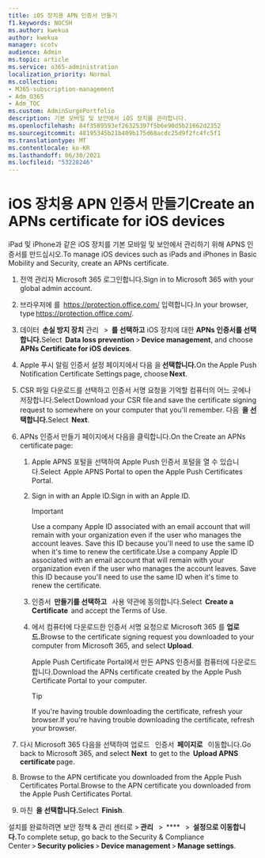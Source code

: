 ```yaml
---
title: iOS 장치용 APN 인증서 만들기
f1.keywords: NOCSH
ms.author: kwekua
author: kwekua
manager: scotv
audience: Admin
ms.topic: article
ms.service: o365-administration
localization_priority: Normal
ms.collection:
- M365-subscription-management
- Adm_O365
- Adm_TOC
ms.custom: AdminSurgePortfolio
description: 기본 모바일 및 보안에서 iOS 장치를 관리합니다.
ms.openlocfilehash: 84f3589593ef26325397f5b6e90d5b21662d2352
ms.sourcegitcommit: 48195345b21b409b175d68acdc25d9f2fc4fc5f1
ms.translationtype: MT
ms.contentlocale: ko-KR
ms.lasthandoff: 06/30/2021
ms.locfileid: "53228246"
---
```

# <a name="create-an-apns-certificate-for-ios-devices"></a><span data-ttu-id="e98a6-103">iOS 장치용 APN 인증서 만들기</span><span class="sxs-lookup"><span data-stu-id="e98a6-103">Create an APNs certificate for iOS devices</span></span>

<span data-ttu-id="e98a6-104">iPad 및 iPhone과 같은 iOS 장치를 기본 모바일 및 보안에서 관리하기 위해 APNS 인증서를 만드십시오.</span><span class="sxs-lookup"><span data-stu-id="e98a6-104">To manage iOS devices such as iPads and iPhones in Basic Mobility and Security, create an APNs certificate.</span></span>

1. <span data-ttu-id="e98a6-105">전역 관리자 Microsoft 365 로그인합니다.</span><span class="sxs-lookup"><span data-stu-id="e98a6-105">Sign in to Microsoft 365 with your global admin account.</span></span>

2. <span data-ttu-id="e98a6-106">브라우저에 를  <https://protection.office.com/> 입력합니다.</span><span class="sxs-lookup"><span data-stu-id="e98a6-106">In your browser, type <https://protection.office.com/>.</span></span>

3. <span data-ttu-id="e98a6-107">데이터  **손실 방지 장치** 관리   >  **를 선택하고** iOS 장치에 대한 **APNs 인증서를 선택합니다.**</span><span class="sxs-lookup"><span data-stu-id="e98a6-107">Select  **Data loss prevention** > **Device management**, and choose **APNs Certificate for iOS devices**.</span></span>

4. <span data-ttu-id="e98a6-108">Apple 푸시 알림 인증서 설정 페이지에서 다음 을 **선택합니다.**</span><span class="sxs-lookup"><span data-stu-id="e98a6-108">On the Apple Push Notification Certificate Settings page, choose **Next**.</span></span>

5. <span data-ttu-id="e98a6-109">CSR 파일 다운로드를 선택하고 인증서 서명 요청을 기억할 컴퓨터의 어느 곳에나 저장합니다.</span><span class="sxs-lookup"><span data-stu-id="e98a6-109">Select Download your CSR file and save the certificate signing request to somewhere on your computer that you'll remember.</span></span> <span data-ttu-id="e98a6-110">다음  **을 선택합니다.**</span><span class="sxs-lookup"><span data-stu-id="e98a6-110">Select  **Next**.</span></span>

6. <span data-ttu-id="e98a6-111">APNs 인증서 만들기 페이지에서 다음을 클릭합니다.</span><span class="sxs-lookup"><span data-stu-id="e98a6-111">On the Create an APNs certificate page:</span></span>

    1. <span data-ttu-id="e98a6-112">Apple APNS 포털을 선택하여 Apple Push 인증서 포털을 열 수 있습니다.</span><span class="sxs-lookup"><span data-stu-id="e98a6-112">Select  Apple APNS Portal to open the Apple Push Certificates Portal.</span></span>

    2. <span data-ttu-id="e98a6-113">Sign in with an Apple ID.</span><span class="sxs-lookup"><span data-stu-id="e98a6-113">Sign in with an Apple ID.</span></span>

       > [!IMPORTANT]
       > <span data-ttu-id="e98a6-p102">Use a company Apple ID associated with an email account that will remain with your organization even if the user who manages the account leaves. Save this ID because you'll need to use the same ID when it's time to renew the certificate.</span><span class="sxs-lookup"><span data-stu-id="e98a6-p102">Use a company Apple ID associated with an email account that will remain with your organization even if the user who manages the account leaves. Save this ID because you'll need to use the same ID when it's time to renew the certificate.</span></span>

    3. <span data-ttu-id="e98a6-116">인증서  **만들기를 선택하고**   사용 약관에 동의합니다.</span><span class="sxs-lookup"><span data-stu-id="e98a6-116">Select  **Create a Certificate**  and accept the Terms of Use.</span></span>

    4. <span data-ttu-id="e98a6-117">에서 컴퓨터에 다운로드한 인증서 서명 요청으로 Microsoft 365 를 **업로드.**</span><span class="sxs-lookup"><span data-stu-id="e98a6-117">Browse to the certificate signing request you downloaded to your computer from Microsoft 365, and select **Upload**.</span></span>

       <span data-ttu-id="e98a6-118">Apple Push Certificate Portal에서 만든 APNS 인증서를 컴퓨터에 다운로드합니다.</span><span class="sxs-lookup"><span data-stu-id="e98a6-118">Download the APNs certificate created by the Apple Push Certificate Portal to your computer.</span></span>

       > [!TIP]
       > <span data-ttu-id="e98a6-119">If you're having trouble downloading the certificate, refresh your browser.</span><span class="sxs-lookup"><span data-stu-id="e98a6-119">If you're having trouble downloading the certificate, refresh your browser.</span></span>

7. <span data-ttu-id="e98a6-120">다시 Microsoft 365 다음을 선택하여 업로드    인증서  **페이지로**   이동합니다.</span><span class="sxs-lookup"><span data-stu-id="e98a6-120">Go back to Microsoft 365, and select **Next**  to get to the  **Upload APNS certificate** page.</span></span>

8. <span data-ttu-id="e98a6-121"> Browse to the APN certificate you downloaded from the Apple Push Certificates Portal.</span><span class="sxs-lookup"><span data-stu-id="e98a6-121">Browse to the APN certificate you downloaded from the Apple Push Certificates Portal.</span></span>

9. <span data-ttu-id="e98a6-122">마친  **을 선택합니다.**</span><span class="sxs-lookup"><span data-stu-id="e98a6-122">Select  **Finish**.</span></span>

<span data-ttu-id="e98a6-123">설치를 완료하려면 보안 정책 & 관리 센터로 > **관리**   >  \*\*\*\*   >  **설정으로 이동합니다.**</span><span class="sxs-lookup"><span data-stu-id="e98a6-123">To complete setup, go back to the Security & Compliance Center > **Security policies** > **Device management** > **Manage settings**.</span></span>
